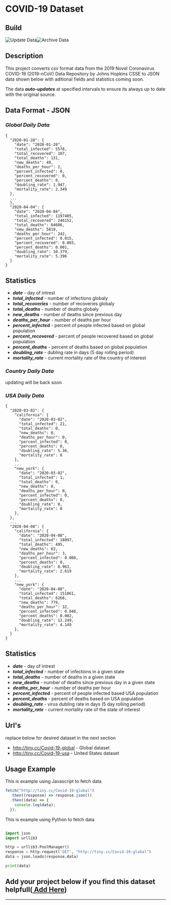 # COVID-19 Dataset

## **Build**

![Update Data](https://github.com/TuTomasz/Covid19-Dataset/workflows/Update%20Data/badge.svg)![Archive Data](https://github.com/TuTomasz/Covid19-Dataset/workflows/Archive%20Data/badge.svg)

## **Description**

This project converts csv format data from the 2019 Novel Coronavirus COVID-19 (2019-nCoV) Data Repository by Johns Hopkins CSSE to JSON data shown below with aditional fields and statistics coming soon.

The data **_auto-updates_** at specified intervals to ensure its always up to date with the original source.

## **Data Format - JSON**

### **_Global Daily Data_**

```YML
{
  "2020-01-28": {
    "date": "2020-01-28",
    "total_infected": 5578,
    "total_recovered": 107,
    "total_deaths": 131,
    "new_deaths": 49,
    "deaths_per_hour": 2,
    "percent_infected": 0,
    "percent_recovered": 0,
    "percent_deaths": 0,
    "doubling_rate": 1.947,
    "mortality_rate": 2.349
  },
  ...
  },
  "2020-04-04": {
    "date": "2020-04-04",
    "total_infected": 1197405,
    "total_recovered": 246152,
    "total_deaths": 64606,
    "new_deaths": 5819,
    "deaths_per_hour": 242,
    "percent_infected": 0.015,
    "percent_recovered": 0.003,
    "percent_deaths": 0.001,
    "doubling_rate": 10.379,
    "mortality_rate": 5.396
  }
}
```

## **Statistics**

- **_date_** - day of intrest
- **_total_infected_** - number of infections globaly
- **_total_recoveries_** - number of recoveries globaly
- **_total_deaths_** - number of deaths globaly
- **_new_deaths_** - number of deaths since previous day
- **_deaths_per_hour_** - number of deaths per hour
- **_percent_infected_** - percent of people infected based on global population
- **_percent_recovered_** - percent of people recovered based on global population
- **_percent_deaths_** - percent of deaths based on global population
- **_doubling_rate_** - dubling rate in days (5 day rolling period)
- **_mortality_rate_** - current mortality rate of the country of interest

### **_Country Daily Data_**

updating will be back soon

### **_USA Daily Data_**

```YML
{
  "2020-03-02": {
    "california": {
      "date": "2020-03-02",
      "total_infected": 21,
      "total_deaths": 0,
      "new_deaths": 0,
      "deaths_per_hour": 0,
      "percent_infected": 0,
      "percent_deaths": 0,
      "doubling_rate": 5.36,
      "mortality_rate": 0
    },
    ...
    "new_york": {
      "date": "2020-03-02",
      "total_infected": 1,
      "total_deaths": 0,
      "new_deaths": 0,
      "deaths_per_hour": 0,
      "percent_infected": 0,
      "percent_deaths": 0,
      "doubling_rate": 0,
      "mortality_rate": 0
    },
  },
  ...
  "2020-04-08": {
    "california": {
      "date": "2020-04-08",
      "total_infected": 18897,
      "total_deaths": 495,
      "new_deaths": 63,
      "deaths_per_hour": 3,
      "percent_infected": 0.006,
      "percent_deaths": 0,
      "doubling_rate": 8.963,
      "mortality_rate": 2.619
    },
    ...
    "new_york": {
      "date": "2020-04-08",
      "total_infected": 151061,
      "total_deaths": 6268,
      "new_deaths": 779,
      "deaths_per_hour": 32,
      "percent_infected": 0.046,
      "percent_deaths": 0.002,
      "doubling_rate": 12.249,
      "mortality_rate": 4.149
    },
  }
}
```

## **Statistics**

- **_date_** - day of intrest
- **_total_infected_** - number of infections in a given state
- **_total_deaths_** - number of deaths in a given state
- **_new_deaths_** - number of deaths since previous day in a given state
- **_deaths_per_hour_** - number of deaths per hour
- **_percent_infected_** - percent of people infected based USA population
- **_percent_deaths_** - percent of deaths based on USA population
- **_doubling_rate_** - virus dubling rate in days (5 day rolling period)
- **_mortality_rate_** - current mortality rate of the state of interest

## **Url's**

replace below for desired dataset in the next section

- http://tiny.cc/Covid-19-global - Global dataset
- http://tiny.cc/Covid-19-usa - United States dataset

## **Usage Example**

This is example using Javascript to fetch data

```javascript
fetch("http://tiny.cc/Covid-19-global")
  .then((response) => response.json())
  .then((data) => {
    console.log(data);
  });
```

This is example using Python to fetch data

```python

import json
import urllib3

http = urllib3.PoolManager()
response = http.request('GET', "http://tiny.cc/Covid-19-global")
data = json.loads(response.data)

print(data)

```

## Add your project below if you find this dataset helpfull([ Add Here](https://github.com/TuTomasz/Covid19-API/edit/master/README.md))

---
